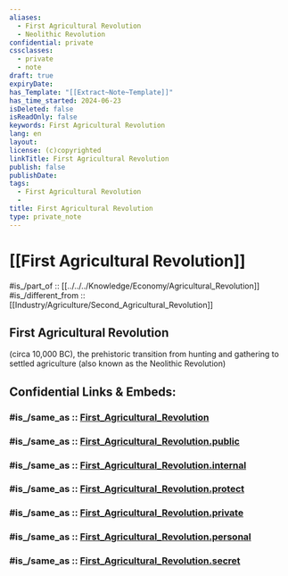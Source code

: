 ```yaml
---
aliases:
  - First Agricultural Revolution
  - Neolithic Revolution
confidential: private
cssclasses:
  - private
  - note
draft: true
expiryDate:
has_Template: "[[Extract~Note~Template]]"
has_time_started: 2024-06-23
isDeleted: false
isReadOnly: false
keywords: First Agricultural Revolution
lang: en
layout:
license: (c)copyrighted
linkTitle: First Agricultural Revolution
publish: false
publishDate:
tags:
  - First Agricultural Revolution
  - 
title: First Agricultural Revolution
type: private_note
---
```


# [[First Agricultural Revolution]] 

#is_/part_of :: [[../../../Knowledge/Economy/Agricultural_Revolution]] 
#is_/different_from :: [[Industry/Agriculture/Second_Agricultural_Revolution]]  

## First Agricultural Revolution
(circa 10,000 BC), the prehistoric transition from hunting and gathering 
to settled agriculture (also known as the Neolithic Revolution)


## Confidential Links & Embeds: 

### #is_/same_as :: [First_Agricultural_Revolution](/_Standards/Society/Economics/First_Agricultural_Revolution.md) 

### #is_/same_as :: [First_Agricultural_Revolution.public](/_public/Society/Economics/First_Agricultural_Revolution.public.md) 

### #is_/same_as :: [First_Agricultural_Revolution.internal](/_internal/Society/Economics/First_Agricultural_Revolution.internal.md) 

### #is_/same_as :: [First_Agricultural_Revolution.protect](/_protect/Society/Economics/First_Agricultural_Revolution.protect.md) 

### #is_/same_as :: [First_Agricultural_Revolution.private](/_private/Society/Economics/First_Agricultural_Revolution.private.md) 

### #is_/same_as :: [First_Agricultural_Revolution.personal](/_personal/Society/Economics/First_Agricultural_Revolution.personal.md) 

### #is_/same_as :: [First_Agricultural_Revolution.secret](/_secret/Society/Economics/First_Agricultural_Revolution.secret.md)

